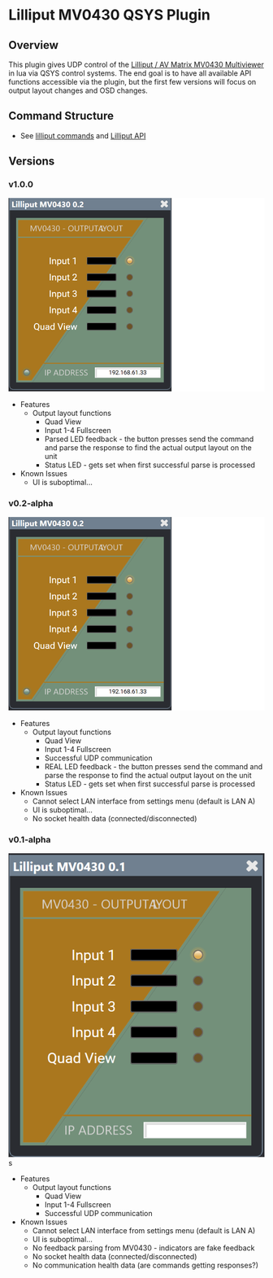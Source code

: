 # Lilliput MV0430 QSYS Plugin
## Overview
This plugin gives UDP control of the [Lilliput / AV Matrix MV0430 Multiviewer](https://www.avmatrix.com/products/4-channel-sdi-multiviewer/) in lua via QSYS control systems. The end goal is to have all available API functions accessible via the plugin, but the first few versions will focus on output layout changes and OSD changes.

## Command Structure
* See [lilliput commands](lilliput-commands.lua) and [Lilliput API](lilliput-api.pdf)


## Versions
### v1.0.0
![alt text][v02]

[v02]: graphics/images/v0.2.png

* Features
  * Output layout functions
    * Quad View
    * Input 1-4 Fullscreen
    * Parsed LED feedback - the button presses send the command and parse the response to find the actual output layout on the unit
    * Status LED - gets set when first successful parse is processed
* Known Issues
  * UI is suboptimal...

### v0.2-alpha
![alt text][v02]

[v02]: graphics/images/v0.2.png

* Features
  * Output layout functions
    * Quad View
    * Input 1-4 Fullscreen
    * Successful UDP communication
    * REAL LED feedback - the button presses send the command and parse the response to find the actual output layout on the unit
    * Status LED - gets set when first successful parse is processed
* Known Issues
  * Cannot select LAN interface from settings menu (default is LAN A)
  * UI is suboptimal...
  * No socket health data (connected/disconnected)
  
### v0.1-alpha
![alt text][v01]s

[v01]: graphics/images/v0.1.png

* Features
  * Output layout functions
    * Quad View
    * Input 1-4 Fullscreen
    * Successful UDP communication
* Known Issues
  * Cannot select LAN interface from settings menu (default is LAN A)
  * UI is suboptimal...
  * No feedback parsing from MV0430 - indicators are fake feedback
  * No socket health data (connected/disconnected)
  * No communication health data (are commands getting responses?)
